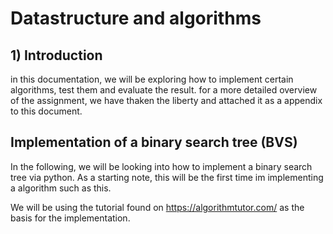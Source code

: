 # Datastructure and algorithms

## 1) Introduction
in this documentation, we will be exploring how to implement certain algorithms, test them and evaluate the result. for a more detailed overview of the assignment, we have thaken the liberty and attached it as a appendix to this document.



## Implementation of a binary search tree (BVS)

In the following, we will be looking into how to implement a binary search tree via python. As a starting note, this will be the first time im implementing a algorithm such as this. 

We will be using the tutorial found on https://algorithmtutor.com/ as the basis for the implementation. 



